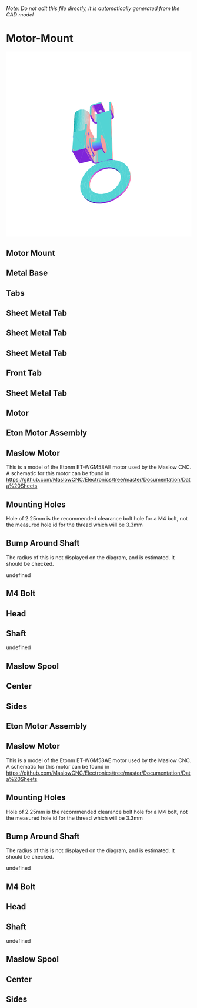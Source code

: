 ###### Note: Do not edit this file directly, it is automatically generated from the CAD model

# Motor-Mount

![](/project.svg)

## Motor Mount


## Metal Base


## Tabs


## Sheet Metal Tab


## Sheet Metal Tab


## Sheet Metal Tab


## Front Tab


## Sheet Metal Tab


## Motor


## Eton Motor Assembly


## Maslow Motor


This is a model of the Etonm ET-WGM58AE motor used by the Maslow CNC. A schematic for this motor can be found in https://github.com/MaslowCNC/Electronics/tree/master/Documentation/Data%20Sheets 


## Mounting Holes


Hole of 2.25mm is the recommended clearance bolt hole for a M4 bolt, not the measured hole id for the thread which will be 3.3mm 


## Bump Around Shaft


The radius of this is not displayed on the diagram, and is estimated. It should be checked.


undefined


## M4 Bolt


## Head


## Shaft


undefined


## Maslow Spool


## Center


## Sides


## Eton Motor Assembly


## Maslow Motor


This is a model of the Etonm ET-WGM58AE motor used by the Maslow CNC. A schematic for this motor can be found in https://github.com/MaslowCNC/Electronics/tree/master/Documentation/Data%20Sheets 


## Mounting Holes


Hole of 2.25mm is the recommended clearance bolt hole for a M4 bolt, not the measured hole id for the thread which will be 3.3mm 


## Bump Around Shaft


The radius of this is not displayed on the diagram, and is estimated. It should be checked.


undefined


## M4 Bolt


## Head


## Shaft


undefined


## Maslow Spool


## Center


## Sides


